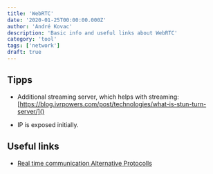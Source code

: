```yaml
---
title: 'WebRTC'
date: '2020-01-25T00:00:00.000Z'
author: 'André Kovac'
description: 'Basic info and useful links about WebRTC'
category: 'tool'
tags: ['network']
draft: true
---
```


## Tipps

- Additional streaming server, which helps with streaming:
  [https://blog.ivrpowers.com/post/technologies/what-is-stun-turn-server/]()

- IP is exposed initially.


## Useful links

* [Real time communication Alternative Protocolls](https://stackoverflow.com/questions/14499282/what-are-the-realtime-communication-protocols-available-for-the-web)

